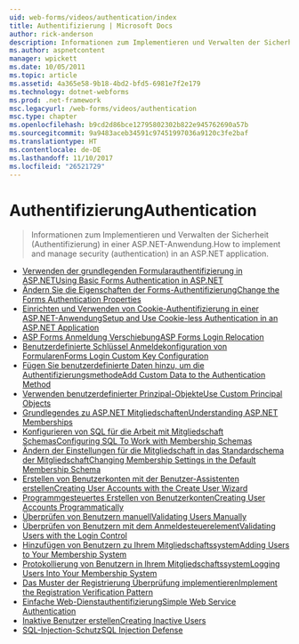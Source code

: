 ```yaml
---
uid: web-forms/videos/authentication/index
title: Authentifizierung | Microsoft Docs
author: rick-anderson
description: Informationen zum Implementieren und Verwalten der Sicherheit (Authentifizierung) in einer ASP.NET-Anwendung.
ms.author: aspnetcontent
manager: wpickett
ms.date: 10/05/2011
ms.topic: article
ms.assetid: 4a365e58-9b18-4bd2-bfd5-6981e7f2e179
ms.technology: dotnet-webforms
ms.prod: .net-framework
msc.legacyurl: /web-forms/videos/authentication
msc.type: chapter
ms.openlocfilehash: b9cd2d86bce12795802302b822e945762690a57b
ms.sourcegitcommit: 9a9483aceb34591c97451997036a9120c3fe2baf
ms.translationtype: HT
ms.contentlocale: de-DE
ms.lasthandoff: 11/10/2017
ms.locfileid: "26521729"
---
```

<a name="authentication"></a><span data-ttu-id="68b9e-103">Authentifizierung</span><span class="sxs-lookup"><span data-stu-id="68b9e-103">Authentication</span></span>
====================
> <span data-ttu-id="68b9e-104">Informationen zum Implementieren und Verwalten der Sicherheit (Authentifizierung) in einer ASP.NET-Anwendung.</span><span class="sxs-lookup"><span data-stu-id="68b9e-104">How to implement and manage security (authentication) in an ASP.NET application.</span></span>


- [<span data-ttu-id="68b9e-105">Verwenden der grundlegenden Formularauthentifizierung in ASP.NET</span><span class="sxs-lookup"><span data-stu-id="68b9e-105">Using Basic Forms Authentication in ASP.NET</span></span>](using-basic-forms-authentication-in-aspnet.md)
- [<span data-ttu-id="68b9e-106">Ändern Sie die Eigenschaften der Forms-Authentifizierung</span><span class="sxs-lookup"><span data-stu-id="68b9e-106">Change the Forms Authentication Properties</span></span>](how-to-change-the-forms-authentication-properties.md)
- [<span data-ttu-id="68b9e-107">Einrichten und Verwenden von Cookie-Authentifizierung in einer ASP.NET-Anwendung</span><span class="sxs-lookup"><span data-stu-id="68b9e-107">Setup and Use Cookie-less Authentication in an ASP.NET Application</span></span>](how-to-setup-and-use-cookie-less-authentication-in-an-aspnet-application.md)
- [<span data-ttu-id="68b9e-108">ASP Forms Anmeldung Verschiebung</span><span class="sxs-lookup"><span data-stu-id="68b9e-108">ASP Forms Login Relocation</span></span>](asp-forms-login-relocation.md)
- [<span data-ttu-id="68b9e-109">Benutzerdefinierte Schlüssel Anmeldekonfiguration von Formularen</span><span class="sxs-lookup"><span data-stu-id="68b9e-109">Forms Login Custom Key Configuration</span></span>](forms-login-custom-key-configuration.md)
- [<span data-ttu-id="68b9e-110">Fügen Sie benutzerdefinierte Daten hinzu, um die Authentifizierungsmethode</span><span class="sxs-lookup"><span data-stu-id="68b9e-110">Add Custom Data to the Authentication Method</span></span>](add-custom-data-to-the-authentication-method.md)
- [<span data-ttu-id="68b9e-111">Verwenden benutzerdefinierter Prinzipal-Objekte</span><span class="sxs-lookup"><span data-stu-id="68b9e-111">Use Custom Principal Objects</span></span>](use-custom-principal-objects.md)
- [<span data-ttu-id="68b9e-112">Grundlegendes zu ASP.NET Mitgliedschaften</span><span class="sxs-lookup"><span data-stu-id="68b9e-112">Understanding ASP.NET Memberships</span></span>](understanding-aspnet-memberships.md)
- [<span data-ttu-id="68b9e-113">Konfigurieren von SQL für die Arbeit mit Mitgliedschaft Schemas</span><span class="sxs-lookup"><span data-stu-id="68b9e-113">Configuring SQL To Work with Membership Schemas</span></span>](configuring-sql-to-work-with-membership-schemas.md)
- [<span data-ttu-id="68b9e-114">Ändern der Einstellungen für die Mitgliedschaft in das Standardschema der Mitgliedschaft</span><span class="sxs-lookup"><span data-stu-id="68b9e-114">Changing Membership Settings in the Default Membership Schema</span></span>](changing-membership-settings-in-the-default-membership-schema.md)
- [<span data-ttu-id="68b9e-115">Erstellen von Benutzerkonten mit der Benutzer-Assistenten erstellen</span><span class="sxs-lookup"><span data-stu-id="68b9e-115">Creating User Accounts with the Create User Wizard</span></span>](creating-user-accounts-with-the-create-user-wizard.md)
- [<span data-ttu-id="68b9e-116">Programmgesteuertes Erstellen von Benutzerkonten</span><span class="sxs-lookup"><span data-stu-id="68b9e-116">Creating User Accounts Programmatically</span></span>](creating-user-accounts-programmatically.md)
- [<span data-ttu-id="68b9e-117">Überprüfen von Benutzern manuell</span><span class="sxs-lookup"><span data-stu-id="68b9e-117">Validating Users Manually</span></span>](validating-users-manually.md)
- [<span data-ttu-id="68b9e-118">Überprüfen von Benutzern mit dem Anmeldesteuerelement</span><span class="sxs-lookup"><span data-stu-id="68b9e-118">Validating Users with the Login Control</span></span>](validating-users-with-the-login-control.md)
- [<span data-ttu-id="68b9e-119">Hinzufügen von Benutzern zu Ihrem Mitgliedschaftssystem</span><span class="sxs-lookup"><span data-stu-id="68b9e-119">Adding Users to Your Membership System</span></span>](adding-users-to-your-membership-system.md)
- [<span data-ttu-id="68b9e-120">Protokollierung von Benutzern in Ihrem Mitgliedschaftssystem</span><span class="sxs-lookup"><span data-stu-id="68b9e-120">Logging Users Into Your Membership System</span></span>](logging-users-into-your-membership-system.md)
- [<span data-ttu-id="68b9e-121">Das Muster der Registrierung Überprüfung implementieren</span><span class="sxs-lookup"><span data-stu-id="68b9e-121">Implement the Registration Verification Pattern</span></span>](implement-the-registration-verification-pattern.md)
- [<span data-ttu-id="68b9e-122">Einfache Web-Dienstauthentifizierung</span><span class="sxs-lookup"><span data-stu-id="68b9e-122">Simple Web Service Authentication</span></span>](simple-web-service-authentication.md)
- [<span data-ttu-id="68b9e-123">Inaktive Benutzer erstellen</span><span class="sxs-lookup"><span data-stu-id="68b9e-123">Creating Inactive Users</span></span>](creating-inactive-users.md)
- [<span data-ttu-id="68b9e-124">SQL-Injection-Schutz</span><span class="sxs-lookup"><span data-stu-id="68b9e-124">SQL Injection Defense</span></span>](sql-injection-defense.md)
